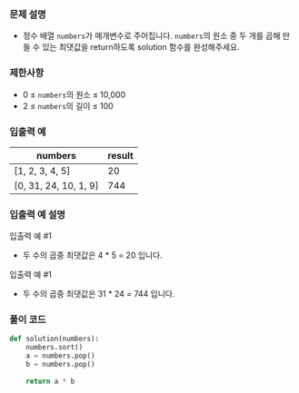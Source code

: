 ### 문제 설명

- 정수 배열 `numbers`가 매개변수로 주어집니다. `numbers`의 원소 중 두 개를 곱해 만들 수 있는 최댓값을 return하도록 solution 함수를 완성해주세요.

### 제한사항

- 0 ≤ `numbers`의 원소 ≤ 10,000
- 2 ≤ `numbers`의 길이 ≤ 100

### 입출력 예

| numbers | result |
| --- | --- |
| [1, 2, 3, 4, 5] | 20 |
| [0, 31, 24, 10, 1, 9] | 744 |

### 입출력 예 설명

입출력 예 #1
- 두 수의 곱중 최댓값은 4 * 5 = 20 입니다.

입출력 예 #1
- 두 수의 곱중 최댓값은 31 * 24 = 744 입니다.

### 풀이 코드

```py
def solution(numbers):
    numbers.sort()
    a = numbers.pop()
    b = numbers.pop()
    
    return a * b
```